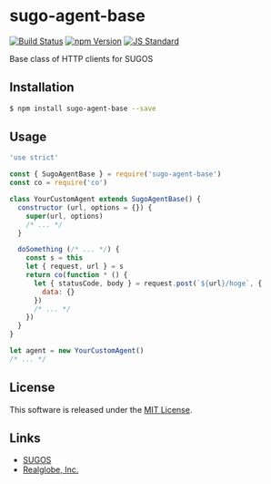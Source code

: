 sugo-agent-base
==========

<!---
This file is generated by ape-tmpl. Do not update manually.
--->

<!-- Badge Start -->
<a name="badges"></a>

[![Build Status][bd_travis_shield_url]][bd_travis_url]
[![npm Version][bd_npm_shield_url]][bd_npm_url]
[![JS Standard][bd_standard_shield_url]][bd_standard_url]

[bd_repo_url]: https://github.com/realglobe-Inc/sugo-agent-base
[bd_travis_url]: http://travis-ci.org/realglobe-Inc/sugo-agent-base
[bd_travis_shield_url]: http://img.shields.io/travis/realglobe-Inc/sugo-agent-base.svg?style=flat
[bd_travis_com_url]: http://travis-ci.com/realglobe-Inc/sugo-agent-base
[bd_travis_com_shield_url]: https://api.travis-ci.com/realglobe-Inc/sugo-agent-base.svg?token=
[bd_license_url]: https://github.com/realglobe-Inc/sugo-agent-base/blob/master/LICENSE
[bd_codeclimate_url]: http://codeclimate.com/github/realglobe-Inc/sugo-agent-base
[bd_codeclimate_shield_url]: http://img.shields.io/codeclimate/github/realglobe-Inc/sugo-agent-base.svg?style=flat
[bd_codeclimate_coverage_shield_url]: http://img.shields.io/codeclimate/coverage/github/realglobe-Inc/sugo-agent-base.svg?style=flat
[bd_gemnasium_url]: https://gemnasium.com/realglobe-Inc/sugo-agent-base
[bd_gemnasium_shield_url]: https://gemnasium.com/realglobe-Inc/sugo-agent-base.svg
[bd_npm_url]: http://www.npmjs.org/package/sugo-agent-base
[bd_npm_shield_url]: http://img.shields.io/npm/v/sugo-agent-base.svg?style=flat
[bd_standard_url]: http://standardjs.com/
[bd_standard_shield_url]: https://img.shields.io/badge/code%20style-standard-brightgreen.svg

<!-- Badge End -->


<!-- Description Start -->
<a name="description"></a>

Base class of HTTP clients for SUGOS

<!-- Description End -->


<!-- Overview Start -->
<a name="overview"></a>



<!-- Overview End -->


<!-- Sections Start -->
<a name="sections"></a>

<!-- Section from "doc/guides/01.Installation.md.hbs" Start -->

<a name="section-doc-guides-01-installation-md"></a>

Installation
-----

```bash
$ npm install sugo-agent-base --save
```


<!-- Section from "doc/guides/01.Installation.md.hbs" End -->

<!-- Section from "doc/guides/02.Usage.md.hbs" Start -->

<a name="section-doc-guides-02-usage-md"></a>

Usage
---------

```javascript
'use strict'

const { SugoAgentBase } = require('sugo-agent-base')
const co = require('co')

class YourCustomAgent extends SugoAgentBase() {
  constructor (url, options = {}) {
    super(url, options)
    /* ... */
  }

  doSomething (/* ... */) {
    const s = this
    let { request, url } = s
    return co(function * () {
      let { statusCode, body } = request.post(`${url}/hoge`, {
        data: {}
      })
      /* ... */
    })
  }
}

let agent = new YourCustomAgent()
/* ... */

```


<!-- Section from "doc/guides/02.Usage.md.hbs" End -->


<!-- Sections Start -->


<!-- LICENSE Start -->
<a name="license"></a>

License
-------
This software is released under the [MIT License](https://github.com/realglobe-Inc/sugo-agent-base/blob/master/LICENSE).

<!-- LICENSE End -->


<!-- Links Start -->
<a name="links"></a>

Links
------

+ [SUGOS][sugos_url]
+ [Realglobe, Inc.][realglobe,_inc__url]

[sugos_url]: https://github.com/realglobe-Inc/sugos
[realglobe,_inc__url]: http://realglobe.jp

<!-- Links End -->
